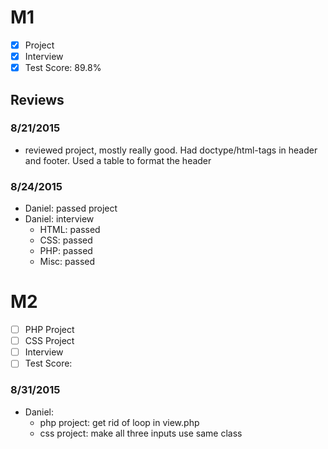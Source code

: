 # M1

- [x] Project
- [x] Interview
- [x] Test Score: 89.8%

## Reviews

### 8/21/2015
- reviewed project, mostly really good. Had doctype/html-tags in header and footer. Used a table to format the header

### 8/24/2015
- Daniel: passed project
- Daniel: interview
  - HTML: passed
  - CSS: passed
  - PHP: passed
  - Misc: passed


# M2

- [ ] PHP Project
- [ ] CSS Project
- [ ] Interview
- [ ] Test Score:

### 8/31/2015
- Daniel: 
  - php project: get rid of loop in view.php
  - css project: make all three inputs use same class
